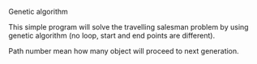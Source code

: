 Genetic algorithm

This simple program will solve the travelling salesman problem by using genetic algorithm (no loop, start and end points are different).

Path number mean how many object will proceed to next generation.

